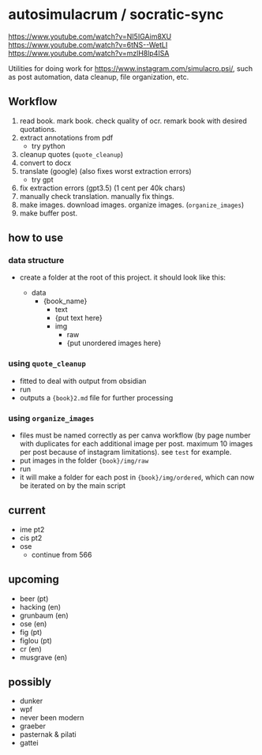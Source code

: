 # autosimulacrum / socratic-sync

https://www.youtube.com/watch?v=NI5IGAim8XU
https://www.youtube.com/watch?v=6tNS--WetLI
https://www.youtube.com/watch?v=mzlH8lp4ISA

Utilities for doing work for https://www.instagram.com/simulacro.psi/, such as post automation, data cleanup, file organization, etc.

## Workflow

1. read book. mark book. check quality of ocr. remark book with desired quotations.
1. extract annotations from pdf
    - try python
1. cleanup quotes (`quote_cleanup`)
1. convert to docx
1. translate (google) (also fixes worst extraction errors)
    - try gpt
1. fix extraction errors (gpt3.5) (1 cent per 40k chars)
1. manually check translation. manually fix things.
1. make images. download images. organize images. (`organize_images`)
1. make buffer post.

## how to use

### data structure

-   create a folder at the root of this project. it should look like this:

    -   data
        -   {book_name}
            -   text
            -   {put text here}
            -   img
                -   raw
                -   {put unordered images here}

### using `quote_cleanup`

-   fitted to deal with output from obsidian
-   run
-   outputs a `{book}2.md` file for further processing

### using `organize_images`

-   files must be named correctly as per canva workflow (by page number with duplicates for each additional image per post. maximum 10 images per post because of instagram limitations). see `test` for example.
-   put images in the folder `{book}/img/raw`
-   run
-   it will make a folder for each post in `{book}/img/ordered`, which can now be iterated on by the main script

## current

-   ime pt2
-   cis pt2
-   ose
    -   continue from 566

## upcoming

-   beer (pt)
-   hacking (en)
-   grunbaum (en)
-   ose (en)
-   fig (pt)
-   figlou (pt)
-   cr (en)
-   musgrave (en)

## possibly

-   dunker
-   wpf
-   never been modern
-   graeber
-   pasternak & pilati
-   gattei
